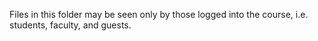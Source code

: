 
Files in this folder may be seen only by those 
logged into the course, i.e. students, faculty, and guests.


